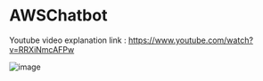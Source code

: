 # AWSChatbot

Youtube video explanation link : https://www.youtube.com/watch?v=RRXiNmcAFPw

![image](https://github.com/user-attachments/assets/3065dcaa-e71b-4dff-a746-c359c03d12af)
